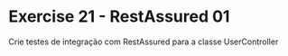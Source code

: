 # Exercise 21 - RestAssured 01

Crie testes de integração com RestAssured para a classe UserController